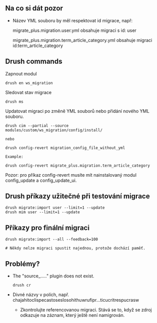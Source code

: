 ## Na co si dát pozor

- Název YML souboru by měl respektovat id migrace, např:


    migrate_plus.migration.user.yml obsahuje migraci s 
    id: user

    migrate_plus.migration.term_article_category.yml obsahuje migraci 
    id:term_article_category


## Drush commands

Zapnout modul

    drush en ws_migration
    
Sledovat stav migrace

    drush ms    
    
Updatovat migraci po změně YML souborů nebo přidání nového YML souboru.
    
    drush cim --partial --source modules/custom/ws_migration/config/install/

    nebo

    drush config-revert migration_config_file_without_yml

    Example:
     
    drush config-revert migrate_plus.migration.term_article_category

Pozor: pro příkaz config-revert musíte mít nainstalovaný modul config_update a config_update_ui.


## Drush příkazy užitečné při testování migrace 
    
    drush migrate:import user --limit=1 --update
    drush mim user --limit=1 --update


## Příkazy pro finální migraci

    drush migrate:import --all --feedback=100
    
    # Někdy nelze migraci spustit najednou, protože dochází paměť.
    
    
## Problémy?

- The "source_....." plugin does not exist.

      drush cr    

- Divné názvy v polích, např. chajahitoclispecastoseslosohithuwrufipr...ticucritrespucrasw
  
  - Zkontrolujte referencovanou migraci. Stává se to, když se zdroj odkazuje na záznam, 
  který ještě není namigrován.     